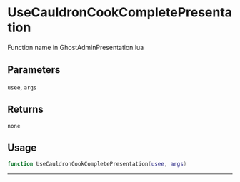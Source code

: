 # UseCauldronCookCompletePresentation
Function name in GhostAdminPresentation.lua
## Parameters
`usee`, `args`
## Returns
`none`
## Usage
```lua
function UseCauldronCookCompletePresentation(usee, args)
```
---
